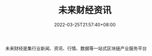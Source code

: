 ﻿---
weight: 
title: "未来财经资讯"
description: "未来财经是集行业新闻、资讯、行情、数据等一站式区块链产业服务平台"
date: 2022-03-25T21:57:40+08:00
lastmod: 2022-03-25T16:45:40+08:00
draft: false
authors: ["Metabd"]
featuredImage: "weilaicaijingzixun.jpg"
link: ""
tags: ["微信公众号","未来财经资讯"]
categories: ["navigation"]
navigation: ["微信公众号"]
lightgallery: true
toc: true
pinned: false
recommend: false
recommend1: false
---
未来财经是集行业新闻、资讯、行情、数据等一站式区块链产业服务平台
